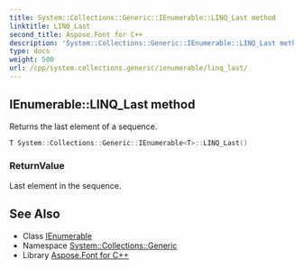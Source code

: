 ```yaml
---
title: System::Collections::Generic::IEnumerable::LINQ_Last method
linktitle: LINQ_Last
second_title: Aspose.Font for C++
description: 'System::Collections::Generic::IEnumerable::LINQ_Last method. Returns the last element of a sequence in C++.'
type: docs
weight: 500
url: /cpp/system.collections.generic/ienumerable/linq_last/
---
```

## IEnumerable::LINQ_Last method


Returns the last element of a sequence.

```cpp
T System::Collections::Generic::IEnumerable<T>::LINQ_Last()
```


### ReturnValue

Last element in the sequence.

## See Also

* Class [IEnumerable](../)
* Namespace [System::Collections::Generic](../../)
* Library [Aspose.Font for C++](../../../)
